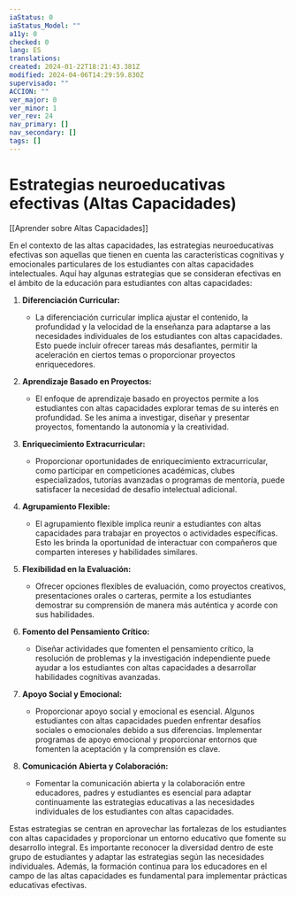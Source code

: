```yaml
---
iaStatus: 0
iaStatus_Model: ""
a11y: 0
checked: 0
lang: ES
translations: 
created: 2024-01-22T18:21:43.381Z
modified: 2024-04-06T14:29:59.830Z
supervisado: ""
ACCION: ""
ver_major: 0
ver_minor: 1
ver_rev: 24
nav_primary: []
nav_secondary: []
tags: []
---
```

# Estrategias neuroeducativas efectivas (Altas Capacidades)

[[Aprender sobre Altas Capacidades]]

En el contexto de las altas capacidades, las estrategias neuroeducativas efectivas son aquellas que tienen en cuenta las características cognitivas y emocionales particulares de los estudiantes con altas capacidades intelectuales. Aquí hay algunas estrategias que se consideran efectivas en el ámbito de la educación para estudiantes con altas capacidades:

1. **Diferenciación Curricular:**
   - La diferenciación curricular implica ajustar el contenido, la profundidad y la velocidad de la enseñanza para adaptarse a las necesidades individuales de los estudiantes con altas capacidades. Esto puede incluir ofrecer tareas más desafiantes, permitir la aceleración en ciertos temas o proporcionar proyectos enriquecedores.

2. **Aprendizaje Basado en Proyectos:**
   - El enfoque de aprendizaje basado en proyectos permite a los estudiantes con altas capacidades explorar temas de su interés en profundidad. Se les anima a investigar, diseñar y presentar proyectos, fomentando la autonomía y la creatividad.

3. **Enriquecimiento Extracurricular:**
   - Proporcionar oportunidades de enriquecimiento extracurricular, como participar en competiciones académicas, clubes especializados, tutorías avanzadas o programas de mentoría, puede satisfacer la necesidad de desafío intelectual adicional.

4. **Agrupamiento Flexible:**
   - El agrupamiento flexible implica reunir a estudiantes con altas capacidades para trabajar en proyectos o actividades específicas. Esto les brinda la oportunidad de interactuar con compañeros que comparten intereses y habilidades similares.

5. **Flexibilidad en la Evaluación:**
   - Ofrecer opciones flexibles de evaluación, como proyectos creativos, presentaciones orales o carteras, permite a los estudiantes demostrar su comprensión de manera más auténtica y acorde con sus habilidades.

6. **Fomento del Pensamiento Crítico:**
   - Diseñar actividades que fomenten el pensamiento crítico, la resolución de problemas y la investigación independiente puede ayudar a los estudiantes con altas capacidades a desarrollar habilidades cognitivas avanzadas.

7. **Apoyo Social y Emocional:**
   - Proporcionar apoyo social y emocional es esencial. Algunos estudiantes con altas capacidades pueden enfrentar desafíos sociales o emocionales debido a sus diferencias. Implementar programas de apoyo emocional y proporcionar entornos que fomenten la aceptación y la comprensión es clave.

8. **Comunicación Abierta y Colaboración:**
   - Fomentar la comunicación abierta y la colaboración entre educadores, padres y estudiantes es esencial para adaptar continuamente las estrategias educativas a las necesidades individuales de los estudiantes con altas capacidades.

Estas estrategias se centran en aprovechar las fortalezas de los estudiantes con altas capacidades y proporcionar un entorno educativo que fomente su desarrollo integral. Es importante reconocer la diversidad dentro de este grupo de estudiantes y adaptar las estrategias según las necesidades individuales. Además, la formación continua para los educadores en el campo de las altas capacidades es fundamental para implementar prácticas educativas efectivas.